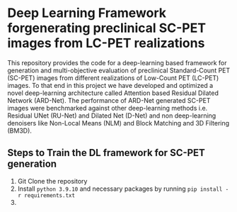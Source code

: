 # Deep Learning Framework forgenerating preclinical SC-PET images from LC-PET realizations
This repository provides the code for a deep-learning based framework for generation and multi-objective evaluation of preclinical Standard-Count PET (SC-PET) images from different realizations of Low-Count PET (LC-PET) images. To that end in this project we have developed and optimized a novel deep-learning architecture called Attention based Residual Dilated Network (ARD-Net). The performance of ARD-Net generated SC-PET images were benchmarked against other deep-learning methods i.e. Residual UNet (RU-Net) and Dilated Net (D-Net) and non deep-learning denoisers like Non-Local Means (NLM) and Block Matching and 3D Filtering (BM3D).

## Steps to Train the DL framework for SC-PET generation
1. Git Clone the repository
2. Install `python 3.9.10` and necessary packages by running `pip install -r requirements.txt`
3. 


